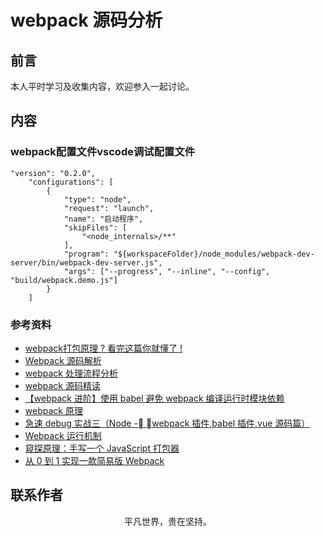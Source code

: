 # webpack 源码分析

## 前言

本人平时学习及收集内容，欢迎参入一起讨论。

## 内容

### webpack配置文件vscode调试配置文件

```
"version": "0.2.0",
    "configurations": [
        {
            "type": "node",
            "request": "launch",
            "name": "启动程序",
            "skipFiles": [
                "<node_internals>/**"
            ],
            "program": "${workspaceFolder}/node_modules/webpack-dev-server/bin/webpack-dev-server.js",
            "args": ["--progress", "--inline", "--config", "build/webpack.demo.js"]
        }
    ]
```

### 参考资料

- [webpack打包原理 ? 看完这篇你就懂了 !](https://juejin.im/post/5e116fce6fb9a047ea7472a6)
- [Webpack 源码解析](https://github.com/lihongxun945/diving-into-webpack)
- [webpack 处理流程分析](https://mp.weixin.qq.com/s/1BH90Nn6rfcOfywGpvWwhA)
- [webpack 源码精读](https://mp.weixin.qq.com/s/BuCRMzfmjSZKWk_zhEeVag)
- [【webpack 进阶】使用 babel 避免 webpack 编译运行时模块依赖](https://github.com/alienzhou/blog/issues/18)
- [webpack 原理](https://segmentfault.com/a/1190000015088834)
- [急速 debug 实战三（Node - webpack 插件,babel 插件,vue 源码篇）](https://juejin.im/post/5c6b6defe51d45798b51e4b2)
- [Webpack 运行机制](https://github.com/jerryOnlyZRJ/webpack-loader/blob/master/docs/webpack-principle.md)
- [窥探原理：手写一个 JavaScript 打包器](https://juejin.im/post/5e04c935e51d4557ea02c097)
- [从 0 到 1 实现一款简易版 Webpack](https://juejin.im/post/5da56e34f265da5b932e73fa)

## 联系作者

<div align="center">
    <p>
        平凡世界，贵在坚持。
    </p>
    <img :src="$withBase('/about/contact.png')" />
</div>
